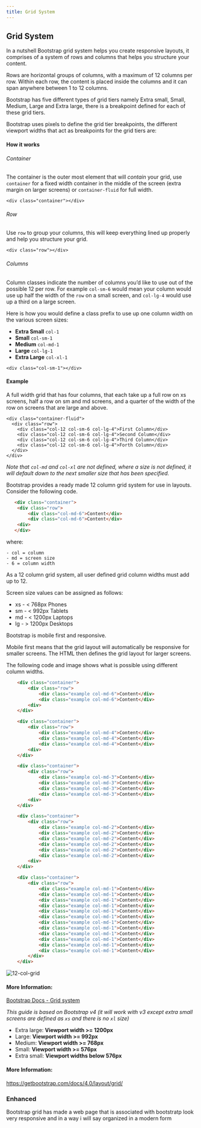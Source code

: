 ```yaml
---
title: Grid System
---
```

## Grid System

In a nutshell Bootstrap grid system helps you create responsive layouts, it comprises of a system of rows and columns that helps you structure your content. 

Rows are horizontal groups of columns, with a maximum of 12 columns per row. Within each row, the content is placed inside the columns and it can span anywhere between 1 to 12 columns.

Bootstrap has five different types of grid tiers namely Extra small, Small, Medium, Large and Extra large, there is a breakpoint defined for each of these grid tiers.

Bootstrap uses pixels to define the grid tier breakpoints, the different viewport widths that act as breakpoints for the grid tiers are:


#### How it works

###### Container
The container is the outer most element that will *contain* your grid, use `container` for a fixed width container in the middle of the screen (extra margin on larger screens) or `container-fluid` for full width.

```
<div class="container"></div>
```

###### Row
Use `row` to group your columns, this will keep everything lined up properly and help you structure your grid.
```
<div class="row"></div>
```

###### Columns
Column classes indicate the number of columns you’d like to use out of the possible 12 per row. For example `col-sm-6` would mean your column would use up half the width of the `row` on a small screen, and `col-lg-4` would use up a third on a large screen.

Here is how you would define a class prefix to use up one column width on the various screen sizes:

- **Extra Small** `col-1`
- **Small** `col-sm-1`
- **Medium** `col-md-1`
- **Large** `col-lg-1`
- **Extra Large** `col-xl-1`

```
<div class="col-sm-1"></div>
```


#### Example

A full width grid that has four columns, that each take up a full row on xs screens, half a row on sm and md screens, and a quarter of the width of the row on screens that are large and above.

```
<div class="container-fluid">
  <div class="row">
    <div class="col-12 col-sm-6 col-lg-4">First Column</div>
    <div class="col-12 col-sm-6 col-lg-4">Second Column</div>
    <div class="col-12 col-sm-6 col-lg-4">Third Column</div>
    <div class="col-12 col-sm-6 col-lg-4">Forth Column</div>
  </div>
</div>
```

*Note that `col-md` and `col-xl` are not defined, where a size is not defined, it will default down to the next smaller size that has been specified.*

Bootstrap provides a ready made 12 column grid system for use in layouts. Consider the following code.

```html
   <div class="container">
	<div class="row">
		<div class="col-md-6">Content</div>
		<div class="col-md-6">Content</div>
	<div>
   </div>
```

where: 

	- col = column
	- md = screen size
	- 6 = column width

As a 12 column grid system, all user defined grid column widths must add up to 12. 

Screen size values can be assigned as follows:

  - xs - < 768px Phones
  - sm - < 992px Tablets
  - md - < 1200px Laptops
  - lg - > 1200px Desktops
 
 Bootstrap is mobile first and responsive. 
 
 Mobile first means that the grid layout will automatically be responsive for smaller screens. The HTML then defines the grid layout for larger screens. 

The following code and image shows what is possible using different column widths. 

```html
	<div class="container">
		<div class="row">
			<div class="example col-md-6">Content</div>
			<div class="example col-md-6">Content</div>
		<div>
	</div>

	<div class="container">
		<div class="row">
			<div class="example col-md-4">Content</div>
			<div class="example col-md-4">Content</div>
			<div class="example col-md-4">Content</div>
		<div>
	</div>

	<div class="container">
		<div class="row">
			<div class="example col-md-3">Content</div>
			<div class="example col-md-3">Content</div>
			<div class="example col-md-3">Content</div>
			<div class="example col-md-3">Content</div>
		<div>
	</div>

	<div class="container">
		<div class="row">
			<div class="example col-md-2">Content</div>
			<div class="example col-md-2">Content</div>
			<div class="example col-md-2">Content</div>
			<div class="example col-md-2">Content</div>
			<div class="example col-md-2">Content</div>
			<div class="example col-md-2">Content</div>
		<div>
	</div>

	<div class="container">
		<div class="row">
			<div class="example col-md-1">Content</div>
			<div class="example col-md-1">Content</div>
			<div class="example col-md-1">Content</div>
			<div class="example col-md-1">Content</div>
			<div class="example col-md-1">Content</div>
			<div class="example col-md-1">Content</div>
			<div class="example col-md-1">Content</div>
			<div class="example col-md-1">Content</div>
			<div class="example col-md-1">Content</div>
			<div class="example col-md-1">Content</div>
			<div class="example col-md-1">Content</div>
			<div class="example col-md-1">Content</div>
		</div>
	</div>
```


![12-col-grid](https://github.com/bflatt72/bflatt72.github.io/blob/master/img/bootstrapgrid1.png)


#### More Information:

<a href='https://getbootstrap.com/docs/4.0/layout/grid/' target='_blank' rel='nofollow'>Bootstrap Docs - Grid system</a>

*This guide is based on Bootstrap v4 (it will work with v3 except extra small screens are defined as `xs` and there is no `xl` size)*


* Extra large: **Viewport width >= 1200px**
* Large: **Viewport width >= 992px**
* Medium: **Viewport width >= 768px**
* Small: **Viewport width >= 576px**
* Extra small: **Viewport widths below 576px**      

#### More Information:
https://getbootstrap.com/docs/4.0/layout/grid/


### Enhanced
Bootstrap grid has made a web page that is associated with bootstratp look very responsive and in a way i will say organized in a modern form
